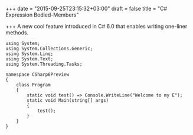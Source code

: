 +++
date = "2015-09-25T23:15:32+03:00"
draft = false
title = "C# Expression Bodied-Members"

+++
A new cool feature introduced in C# 6.0 that enables writing one-liner methods. 

```CSharp
using System;
using System.Collections.Generic;
using System.Linq;
using System.Text;
using System.Threading.Tasks;

namespace CSharp6Preview
{
    class Program
    {
        static void test() => Console.WriteLine("Welcome to my E");
        static void Main(string[] args)
        {
            test();
        }
    }
}
```


